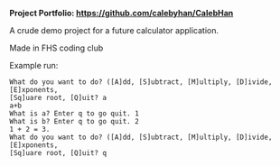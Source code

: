 **Project Portfolio: https://github.com/calebyhan/CalebHan**

A crude demo project for a future calculator application.

Made in FHS coding club

Example run:

```
What do you want to do? ([A]dd, [S]ubtract, [M]ultiply, [D]ivide, [E]xponents,
[Sq]uare root, [Q]uit? a
a+b
What is a? Enter q to go quit. 1
What is b? Enter q to go quit. 2
1 + 2 = 3.
What do you want to do? ([A]dd, [S]ubtract, [M]ultiply, [D]ivide, [E]xponents,
[Sq]uare root, [Q]uit? q
```
